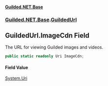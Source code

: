 #### [Guilded.NET.Base](Guilded_NET_Base.md 'Guilded.NET.Base')
### [Guilded.NET.Base](Guilded_NET_Base.md#Guilded_NET_Base 'Guilded.NET.Base').[GuildedUrl](GuildedUrl.md 'Guilded.NET.Base.GuildedUrl')
## GuildedUrl.ImageCdn Field
The URL for viewing Guilded images and videos.  
```csharp
public static readonly Uri ImageCdn;
```
#### Field Value
[System.Uri](https://docs.microsoft.com/en-us/dotnet/api/System.Uri 'System.Uri')
